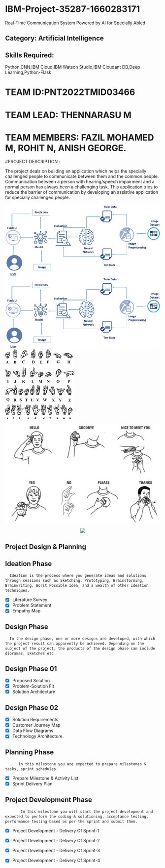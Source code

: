 # IBM-Project-35287-1660283171
Real-Time Communication System Powered by AI for Specially Abled

## Category: Artificial Intelligence

## Skills Required:
Python,CNN,IBM Cloud,IBM Watson Studio,IBM Cloudant DB,Deep Learning,Python-Flask

# TEAM ID:PNT2022TMID03466

# TEAM LEAD: THENNARASU M

# TEAM MEMBERS: FAZIL MOHAMED M, ROHIT N, ANISH GEORGE.

#PROJECT DESCRIPTION :

The project deals on building an application which helps the specially challenged people to communicate between them and the common people. Communication between a person with hearing/speech impairment and a normal person has always been a challenging task. This application tries to reduce the barrier of communication by developing an assistive application for specially challenged people.

![images](https://github.com/Arasu-M/Extras/blob/main/image1.png)    ![images](https://github.com/Arasu-M/Extras/blob/main/image1.png)![images](https://github.com/Arasu-M/Extras/blob/main/image%203.png)

![images](https://github.com/Arasu-M/Extras/blob/main/image%204.jpg)  

<div align="center"><img src="https://user-images.githubusercontent.com/115576572/196229016-e13b9825-dc49-4dcc-b76f-ced72557d9f5.png">
 </br>                            

</div>

## Project Design & Planning
## Ideation Phase

      Ideation is the process where you generate ideas and solutions through sessions such as Sketching, Prototyping, Brainstorming, Brainwriting, Worst Possible Idea, and a wealth of other ideation techniques.
      
- [x] Literature Survey
- [x] Problem Statement
- [x] Empathy Map

## Design Phase 
      In the design phase, one or more designs are developed, with which the project result can apparently be achieved. Depending on the subject of the project, the products of the design phase can include dioramas, sketches etc

## Design Phase 01 
- [x] Proposed Solution
- [x] Problem-Solution Fit
- [x] Solution Architecture

## Design Phase 02 
- [x] Solution Requirements
- [x] Customer Journey Map
- [x] Data Flow Diagrams
- [x] Technology Architecture.
## Planning Phase 
          In this milestone you are expected to prepare milestones & tasks, sprint schedules.
- [x] Prepare Milestone & Activity List
- [x] Sprint Delivery Plan
## Project Development Phase 
           In this milestone you will start the project development and expected to perform the coding & solutioning, acceptance testing, performance testing based as per the sprint and submit them.
- [x] Project Development - Delivery Of Sprint-1
- [x] Project Development - Delivery Of Sprint-2
- [x] Project Development - Delivery Of Sprint-3
- [x] Project Development - Delivery Of Sprint-4
           








